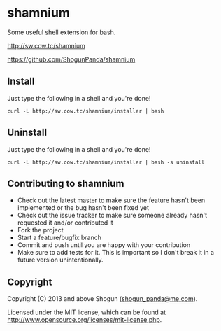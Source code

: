 # shamnium

Some useful shell extension for bash.

http://sw.cow.tc/shamnium

https://github.com/ShogunPanda/shamnium

## Install

Just type the following in a shell and you're done!

`curl -L http://sw.cow.tc/shamnium/installer | bash`

## Uninstall

Just type the following in a shell and you're done!

`curl -L http://sw.cow.tc/shamnium/installer | bash -s uninstall`

## Contributing to shamnium
 
* Check out the latest master to make sure the feature hasn't been implemented or the bug hasn't been fixed yet
* Check out the issue tracker to make sure someone already hasn't requested it and/or contributed it
* Fork the project
* Start a feature/bugfix branch
* Commit and push until you are happy with your contribution
* Make sure to add tests for it. This is important so I don't break it in a future version unintentionally.

## Copyright

Copyright (C) 2013 and above Shogun (shogun_panda@me.com).

Licensed under the MIT license, which can be found at http://www.opensource.org/licenses/mit-license.php.

